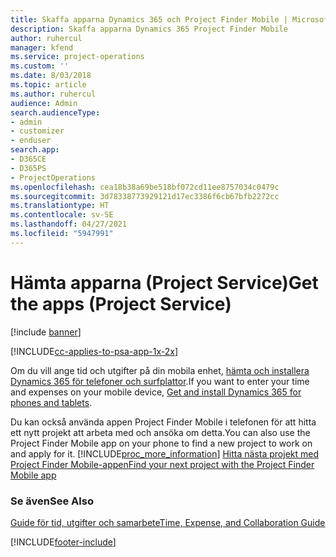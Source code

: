 ```yaml
---
title: Skaffa apparna Dynamics 365 och Project Finder Mobile | MicrosoftDocs
description: Skaffa apparna Dynamics 365 Project Finder Mobile
author: ruhercul
manager: kfend
ms.service: project-operations
ms.custom: ''
ms.date: 8/03/2018
ms.topic: article
ms.author: ruhercul
audience: Admin
search.audienceType:
- admin
- customizer
- enduser
search.app:
- D365CE
- D365PS
- ProjectOperations
ms.openlocfilehash: cea18b38a69be518bf072cd11ee8757034c0479c
ms.sourcegitcommit: 3d78338773929121d17ec3386f6cb67bfb2272cc
ms.translationtype: HT
ms.contentlocale: sv-SE
ms.lasthandoff: 04/27/2021
ms.locfileid: "5947991"
---
```

# <a name="get-the-apps-project-service"></a><span data-ttu-id="96efb-103">Hämta apparna (Project Service)</span><span class="sxs-lookup"><span data-stu-id="96efb-103">Get the apps (Project Service)</span></span>

[!include [banner](../includes/psa-now-project-operations.md)]

[!INCLUDE[cc-applies-to-psa-app-1x-2x](../includes/cc-applies-to-psa-app-1x-2x.md)]

<span data-ttu-id="96efb-104">Om du vill ange tid och utgifter på din mobila enhet, [hämta och installera Dynamics 365 för telefoner och surfplattor](/dynamics365/mobile-app/dynamics-365-phones-tablets-users-guide).</span><span class="sxs-lookup"><span data-stu-id="96efb-104">If you want to enter your time and expenses on your mobile device, [Get and install Dynamics 365 for phones and tablets](/dynamics365/mobile-app/dynamics-365-phones-tablets-users-guide).</span></span>  
  
 <span data-ttu-id="96efb-105">Du kan också använda appen Project Finder Mobile i telefonen för att hitta ett nytt projekt att arbeta med och ansöka om detta.</span><span class="sxs-lookup"><span data-stu-id="96efb-105">You can also use the Project Finder Mobile app on your phone to find a new project to work on and apply for it.</span></span> [!INCLUDE[proc_more_information](../includes/proc-more-information.md)] <span data-ttu-id="96efb-106">[Hitta nästa projekt med Project Finder Mobile-appen](../psa/find-next-project-finder-mobile-app.md)</span><span class="sxs-lookup"><span data-stu-id="96efb-106">[Find your next project with the Project Finder Mobile app](../psa/find-next-project-finder-mobile-app.md)</span></span> 
  
### <a name="see-also"></a><span data-ttu-id="96efb-107">Se även</span><span class="sxs-lookup"><span data-stu-id="96efb-107">See Also</span></span>  
 [<span data-ttu-id="96efb-108">Guide för tid, utgifter och samarbete</span><span class="sxs-lookup"><span data-stu-id="96efb-108">Time, Expense, and Collaboration Guide</span></span>](../psa/time-expense-collaboration-guide.md)


[!INCLUDE[footer-include](../includes/footer-banner.md)]
